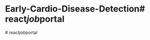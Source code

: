 # Early-Cardio-Disease-Detection#   r e a c t _ j o b _ p o r t a l  
 #   r e a c t _ j o b _ p o r t a l  
 